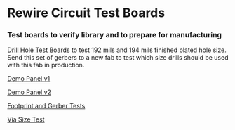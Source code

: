 # Rewire Circuit Test Boards 
### Test boards to verify library and to prepare for manufacturing

<a href="Drill-Hole-Size-Test/">Drill Hole Test Boards</a> to test 192 mils and 194 mils finished plated hole size. Send this set of gerbers to a new fab to test which size drills should be used with this fab in production. 

<a href="#">Demo Panel v1</a>

<a href="#">Demo Panel v2</a>

<a href="#">Footprint and Gerber Tests</a>

<a href="#">Via Size Test</a>
